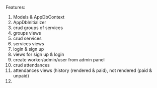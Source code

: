 Features:
1) Models & AppDbContext 
2) AppDbInitializer
3) crud groups of services
4) groups views 
5) crud services
6) services views
7) login & sign up
8) views for sign up & login
9) create worker/admin/user from admin panel
10) crud attendances
11) attendances views (history (rendered & paid), not rendered (paid & unpaid)
12) 
